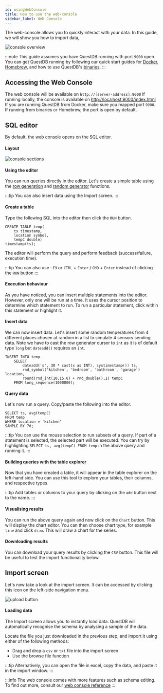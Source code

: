 ```yaml
---
id: usingWebConsole
title: How to use the web-console
sidebar_label: Web Console
---
```


The web-console allows you to quickly interact with your data. In this guide, we
will show you how to import data,

![console overview](/img/doc/console/console-overview.png)

:::note
This guide assumes you have QuestDB running with port `9000` open. You
can get QuestDB running by following our quick start guides for
[Docker](guideDocker.md), [Homebrew](guideHomebrew.md), and how to use QuestDB's
[binaries](binariesReference.md).
:::

## Accessing the Web Console

The web console will be available on `http://[server-address]:9000` If running
locally, the console is available on
[http://localhost:9000/index.html](http://localhost:9000/index.html) If you are
running QuestDB from Docker, make sure you mapped port `9000`. If running from
binaries or Homebrew, the port is open by default.

## SQL editor

By default, the web console opens on the SQL editor.

#### Layout

![console sections](/img/doc/console/console-sections.gif)

#### Using the editor

You can run queries directly in the editor. Let's create a simple table using
the [row generation](functionsRowGenerator.md) and
[random generator](functionsRandomValueGenerators.md) functions.

:::tip
You can also insert data using the Import screen.
:::

#### Create a table

Type the following SQL into the editor then click the `RUN` button.

```questdb-sql title="Create table"
CREATE TABLE temp(
    ts timestamp,
    location symbol,
    tempC double)
timestamp(ts);
```

The editor will perform the query and perform feedback (success/failure,
execution time).

:::tip
You can also use : `F9` or `CTRL` + `Enter` / `CMD` + `Enter` instead of
clicking the `RUN` button
:::

#### Execution behaviour

As you have noticed, you can insert multiple statements into the editor.
However, only one will be run at a time. It uses the cursor position to
determine which statement to run. To run a particular statement, click within
this statement or highlight it.

#### Insert data

We can now insert data. Let's insert some random temperatures from 4 different
places chosen at random in a list to simulate 4 sensors sending data. Note we
have to cast the row generator cursor to `int` as it is of default type `long`
but `dateadd()` requires an `int`.

```questdb-sql title="Insert"
INSERT INTO temp
    SELECT
        dateadd('s', 30 * cast(x as INT), systimestamp()) ts,
        rnd_symbol('kitchen', 'bedroom', 'bathroom', 'garage') location,
        round(rnd_int(10,15,0) + rnd_double(),1) tempC
    FROM long_sequence(1000000);
```

#### Query data

Let's now run a query. Copy/paste the following into the editor.

```questdb-sql title="Query"
SELECT ts, avg(tempC)
FROM temp
WHERE location = 'kitchen'
SAMPLE BY 7d;
```

:::tip
You can use the mouse selection to run subsets of a query. If part of a
statement is selected, the selected part will be executed. You can try by
highlighting `SELECT ts, avg(tempC) FROM temp` in the above query and running
it.
:::

#### Building queries with the table explorer

Now that you have created a table, it will appear in the table explorer on the
left-hand side. You can use this tool to explore your tables, their columns, and
respective types.

:::tip
Add tables or columns to your query by clicking on the `add` button next
to the name.
:::

#### Visualising results

You can run the above query again and now click on the `Chart` button. This will
display the chart editor. You can then choose chart type, for example `line` and
click `draw`. This will draw a chart for the series.

#### Downloading results

You can download your query results by clicking the `CSV` button. This file will
be useful to test the import functionality below.

## Import screen

Let's now take a look at the import screen. It can be accessed by clicking this
icon on the left-side navigation menu.

![upload button](/img/doc/console/upload-button.png)

#### Loading data

The Import screen allows you to instantly load data. QuestDB will automatically
recognise the schema by analysing a sample of the data.

Locate the file you just downloaded in the previous step, and import it using
either of the following methods:

- Drag and drop a `csv` or `txt` file into the import screen
- Use the browse file function

:::tip
Alternatively, you can open the file in excel, copy the data, and paste
it in the import window.
:::

:::info
The web console comes with more features such as schema editing. To find
out more, consult our [web console reference](consoleReference.md)
:::
